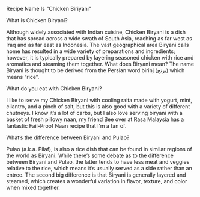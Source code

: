 Recipe Name Is "Chicken Biriyani"

What is Chicken Biryani?

Although widely associated with Indian cuisine, Chicken Biryani is a dish that has spread across a wide swath of South Asia, reaching as far west as Iraq and as far east as Indonesia. The vast geographical area Biryani calls home has resulted in a wide variety of preparations and ingredients; however, it is typically prepared by layering seasoned chicken with rice and aromatics and steaming them together.
What does Biryani mean?
The name Biryani is thought to be derived from the Persian word birinj (برنج‎) which means “rice”.



What do you eat with Chicken Biryani?

I like to serve my Chicken Biryani with cooling raita made with yogurt, mint, cilantro, and a pinch of salt, but this is also good with a variety of different chutneys. I know it’s a lot of carbs, but I also love serving biryani with a basket of fresh pillowy naan, my friend Bee over at Rasa Malaysia has a fantastic Fail-Proof Naan recipe that I’m a fan of.


What’s the difference between Biryani and Pulao?

Pulao (a.k.a. Pilaf), is also a rice dish that can be found in similar regions of the world as Biryani. While there’s some debate as to the difference between Biryani and Pulao, the latter tends to have less meat and veggies relative to the rice, which means it’s usually served as a side rather than an entree. The second big difference is that Biryani is generally layered and steamed, which creates a wonderful variation in flavor, texture, and color when mixed together.